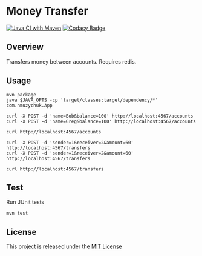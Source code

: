 # Money Transfer
[![Java CI with Maven](https://github.com/nmuzychuk/money-transfer/actions/workflows/maven.yml/badge.svg)](https://github.com/nmuzychuk/money-transfer/actions/workflows/maven.yml)
[![Codacy Badge](https://api.codacy.com/project/badge/Grade/6997b36b968b41cb964b3db3e4f75305)](https://www.codacy.com/manual/nmuzychuk/money-transfer)

## Overview
Transfers money between accounts. Requires redis.

## Usage
```
mvn package
java $JAVA_OPTS -cp 'target/classes:target/dependency/*' com.nmuzychuk.App

curl -X POST -d 'name=Bob&balance=100' http://localhost:4567/accounts
curl -X POST -d 'name=Greg&balance=100' http://localhost:4567/accounts

curl http://localhost:4567/accounts

curl -X POST -d 'sender=1&receiver=2&amount=60' http://localhost:4567/transfers
curl -X POST -d 'sender=1&receiver=2&amount=60' http://localhost:4567/transfers

curl http://localhost:4567/transfers
```

## Test
Run JUnit tests
```
mvn test
```

## License
This project is released under the [MIT License](LICENSE.txt)
